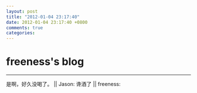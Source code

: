 ```yaml
---
layout: post
title: "2012-01-04 23:17:40"
date: 2012-01-04 23:17:40 +0800
comments: true
categories: 
---
```


# freeness's blog

----------

>
是啊，好久没喝了。 || Jason: 谗酒了 || freeness: 